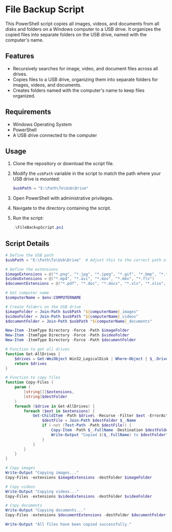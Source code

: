 # File Backup Script

This PowerShell script copies all images, videos, and documents from all disks and folders on a Windows computer to a USB drive. It organizes the copied files into separate folders on the USB drive, named with the computer's name.

## Features

- Recursively searches for image, video, and document files across all drives.
- Copies files to a USB drive, organizing them into separate folders for images, videos, and documents.
- Creates folders named with the computer's name to keep files organized.

## Requirements

- Windows Operating System
- PowerShell
- A USB drive connected to the computer

## Usage

1. Clone the repository or download the script file.

2. Modify the `usbPath` variable in the script to match the path where your USB drive is mounted:

    ```powershell
    $usbPath = "E:\Path\To\Usb\Drive"
    ```

3. Open PowerShell with administrative privileges.

4. Navigate to the directory containing the script.

5. Run the script:

    ```powershell
    .\FileBackupScript.ps1
    ```

## Script Details

```powershell
# Define the USB path
$usbPath = "E:\Path\To\Usb\Drive"  # Adjust this to the correct path of the mounted USB drive

# Define the extensions
$imageExtensions = @("*.png", "*.jpg", "*.jpeg", "*.gif", "*.bmp", "*.tiff")
$videoExtensions = @("*.mp4", "*.avi", "*.mov", "*.mkv", "*.flv")
$documentExtensions = @("*.pdf", "*.doc", "*.docx", "*.xls", "*.xlsx", "*.ppt", "*.pptx", "*.txt")

# Get computer name
$computerName = $env:COMPUTERNAME

# Create folders on the USB drive
$imageFolder = Join-Path $usbPath "${computerName}_images"
$videoFolder = Join-Path $usbPath "${computerName}_videos"
$documentFolder = Join-Path $usbPath "${computerName}_documents"

New-Item -ItemType Directory -Force -Path $imageFolder
New-Item -ItemType Directory -Force -Path $videoFolder
New-Item -ItemType Directory -Force -Path $documentFolder

# Function to get all drives
function Get-AllDrives {
    $drives = Get-WmiObject Win32_LogicalDisk | Where-Object { $_.DriveType -eq 3 } | Select-Object -ExpandProperty DeviceID
    return $drives
}

# Function to copy files
function Copy-Files {
    param (
        [string[]]$extensions,
        [string]$destFolder
    )
    foreach ($drive in Get-AllDrives) {
        foreach ($ext in $extensions) {
            Get-ChildItem -Path $drive\ -Recurse -Filter $ext -ErrorAction SilentlyContinue | ForEach-Object {
                $destFile = Join-Path $destFolder $_.Name
                if (-not (Test-Path -Path $destFile)) {
                    Copy-Item -Path $_.FullName -Destination $destFolder -Force
                    Write-Output "Copied $($_.FullName) to $destFolder"
                }
            }
        }
    }
}

# Copy images
Write-Output "Copying images..."
Copy-Files -extensions $imageExtensions -destFolder $imageFolder

# Copy videos
Write-Output "Copying videos..."
Copy-Files -extensions $videoExtensions -destFolder $videoFolder

# Copy documents
Write-Output "Copying documents..."
Copy-Files -extensions $documentExtensions -destFolder $documentFolder

Write-Output "All files have been copied successfully."

